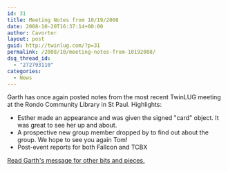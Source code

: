 ```yaml
---
id: 31
title: Meeting Notes from 10/19/2008
date: 2008-10-20T16:37:14+00:00
author: Cavorter
layout: post
guid: http://twinlug.com/?p=31
permalink: /2008/10/meeting-notes-from-10192008/
dsq_thread_id:
  - "272793110"
categories:
  - News
---
```

Garth has once again posted notes from the most recent TwinLUG meeting at the Rondo Community Library in St Paul. Highlights:

  * Esther made an appearance and was given the signed "card" object. It was great to see her up and about.
  * A prospective new group member dropped by to find out about the group. We hope to see you again Tom!
  * Post-event reports for both Fallcon and TCBX

[Read Garth's message for other bits and pieces.](http://groups.yahoo.com/group/TwinLUG/message/868)